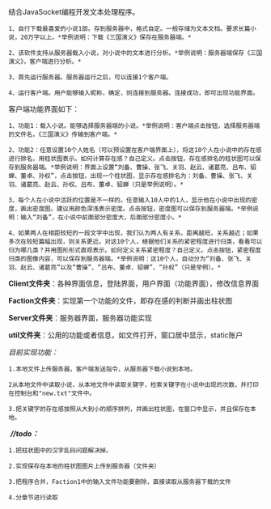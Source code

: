 结合JavaSocket编程开发文本处理程序。

    1、自行下载最喜爱的小说1部。存到服务器中，格式自定。一般存储为文本文档。要求长篇小说，20万字以上。*举例说明：下载《三国演义》保存在服务器端。*

    2、该软件支持从服务器载入小说，对小说中的文本进行分析。*举例说明：服务器端保存《三国演义》，客户端进行分析。*
    
    3、首先运行服务器。服务器运行之后，可以连接1个客户端。

    4、运行客户端。用户能够输入昵称，确定，则连接到服务器。连接成功，即可出现功能界面。

客户端功能界面如下： 
    
    1、功能1：载入小说。能够选择服务器端的小说。*举例说明：客户端点击按钮，选择服务器端的文件名，《三国演义》传输到客户端。*
    
    2、功能2：任意设置10个人姓名（可以预设置在客户端界面上），将这10个人在小说中的存在感进行排名，用柱状图表示。如何计算存在感？自己定义。点击按钮，存在感排名的柱状图可以保存到服务器端。*举例说明：界面上设置“刘备、曹操、张飞、关羽、赵云、诸葛亮、吕布、貂蝉、董卓、孙权”，点击按钮，出现一个柱状图，显示存在感排名为：刘备、曹操、张飞、关羽、诸葛亮、赵云、孙权、吕布、董卓、貂蝉（只是举例说明）。*
    
    3、每个人在小说中活跃的位置是不一样的。任意输入10人中的1人，显示他在小说中出现的密度，画出密度图。建议用颜色深浅表示密度。点击按钮，密度图可以保存到服务器端。*举例说明：输入“刘备”，在小说中前面部分密度大，后面部分密度小。*
    
    4、如果两人在相距较短的一段文字中出现，我们认为两人有关系，距离越短，关系越近；如果多次在较短篇幅出现，则关系更近。对这10个人，根据他们关系的紧密程度进行归类，看看可以归为哪几类？并用图形形式直观表示。如何定义关系紧密程度？自己定义。点击按钮，紧密程度归类的图像内容，可以保存到服务器端。*举例说明：这10个人，自动分为“刘备、张飞、关羽、赵云、诸葛亮”以及“曹操”、“吕布、董卓、貂蝉”、“孙权”（只是举例）。*

**Client文件夹**：各种界面信息，登陆界面，用户界面（功能界面），修改信息界面

**Faction文件夹**：实现第一个功能的文件，即存在感的判断并画出柱状图

**Server文件夹**：服务器界面，服务器功能实现

**util文件夹**：公用的功能或者信息，如文件打开，窗口居中显示，static账户



*目前实现功能：*

    1.本地文件上传服务器，客户端发送指令，从服务器下载小说到本地。

    2从本地文件中读取小说，从本地文件中读取关键字，检索关键字在小说中出现的次数，并打印在控制台和"new.txt"文件中。

    3.把关键字的存在感按照从大到小的顺序排列，并画出柱状图，在窗口中显示，并且保存在本地。
    

​	***//todo：***

    1.把柱状图中的汉字乱码问题解决掉。

    2.实现保存在本地的柱状图图片上传到服务器（文件夹）

    3.把程序合并，Faction1中的输入文件功能要删除，直接读取从服务器下载的文件

    4.分章节进行读取

